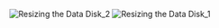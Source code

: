 ![Resizing the Data Disk_2](https://github.com/user-attachments/assets/ba479f4c-aff1-4161-bbc3-d68a82d3d459)
![Resizing the Data Disk_1](https://github.com/user-attachments/assets/39de03c7-de02-4560-9c4d-fca6060f86d5)
